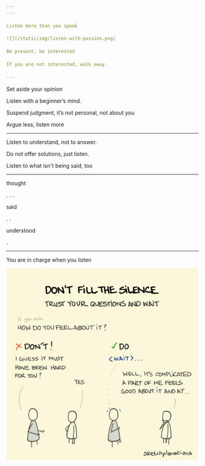 ```yaml
---
---

Listen more than you speak

![](/static/img/listen-with-passion.png)

Be present, be interested

If you are not interested, walk away.

---
```


Set aside your opinion

Listen with a beginner’s mind.

Suspend judgment, it’s not personal, not about you 

Argue less, listen more

---

Listen to understand, not to answer.

Do not offer solutions, just listen.

Listen to what isn't being said, too 

---

thought     

. . . 

said       

. .

understood  

.



---

You are in charge when you listen

![](/static/img/dont-fill-the-silence.png)
